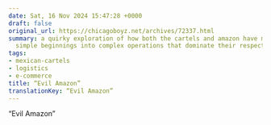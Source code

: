 ```yaml
---
date: Sat, 16 Nov 2024 15:47:28 +0000
draft: false
original_url: https://chicagoboyz.net/archives/72337.html
summary: a quirky exploration of how both the cartels and amazon have morphed from
  simple beginnings into complex operations that dominate their respective markets.
tags:
- mexican-cartels
- logistics
- e-commerce
title: “Evil Amazon”
translationKey: “Evil Amazon”
---
```


“Evil Amazon”